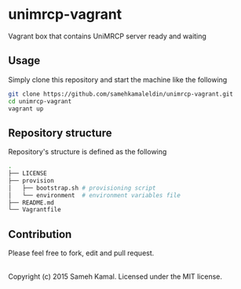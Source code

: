 # unimrcp-vagrant
Vagrant box that contains UniMRCP server ready and waiting

## Usage
Simply clone this repository and start the machine like the following

``` bash
git clone https://github.com/samehkamaleldin/unimrcp-vagrant.git
cd unimrcp-vagrant
vagrant up
```

## Repository structure
Repository's structure is defined as the following
``` bash
.
├── LICENSE
├── provision
│   ├── bootstrap.sh # provisioning script
│   └── environment  # environment variables file
├── README.md
└── Vagrantfile
```
## Contribution
Please feel free to fork, edit and pull request.

<br>Copyright (c) 2015 Sameh Kamal. Licensed under the MIT license.
